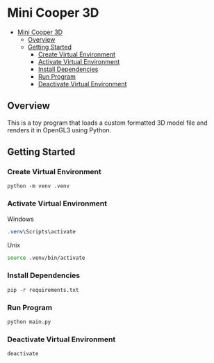 # Mini Cooper 3D

- [Mini Cooper 3D](#mini-cooper-3d)
  - [Overview](#overview)
  - [Getting Started](#getting-started)
    - [Create Virtual Environment](#create-virtual-environment)
    - [Activate Virtual Environment](#activate-virtual-environment)
    - [Install Dependencies](#install-dependencies)
    - [Run Program](#run-program)
    - [Deactivate Virtual Environment](#deactivate-virtual-environment)

## Overview

This is a toy program that loads a custom formatted 3D model file and renders it in OpenGL3 using Python.

## Getting Started

### Create Virtual Environment

```Shell
python -m venv .venv
```

### Activate Virtual Environment

Windows

```PowerShell
.venv\Scripts\activate
```

Unix

```Bash
source .venv/bin/activate
```

### Install Dependencies

```Shell
pip -r requirements.txt
```

### Run Program

```Shell
python main.py
```

### Deactivate Virtual Environment

```Shell
deactivate
```
